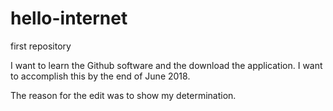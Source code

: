 # hello-internet
first repository
 
I want to learn the Github software and the download the application. I want to accomplish this by the end of June 2018.


The reason for the edit was to show my determination. 
